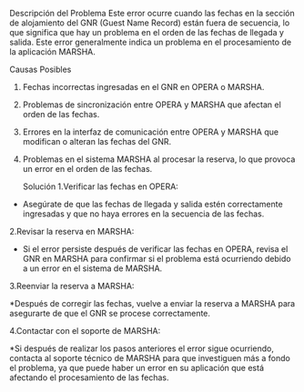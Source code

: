 Descripción del Problema
Este error ocurre cuando las fechas en la sección de alojamiento del GNR (Guest Name Record) están fuera de secuencia, lo que significa que hay un problema en el orden de las fechas de llegada y salida. 
Este error generalmente indica un problema en el procesamiento de la aplicación MARSHA.

Causas Posibles
1. Fechas incorrectas ingresadas en el GNR en OPERA o MARSHA.
2. Problemas de sincronización entre OPERA y MARSHA que afectan el orden de las fechas.
3. Errores en la interfaz de comunicación entre OPERA y MARSHA que modifican o alteran las fechas del GNR.
4. Problemas en el sistema MARSHA al procesar la reserva, lo que provoca un error en el orden de las fechas.

   Solución
1.Verificar las fechas en OPERA:

* Asegúrate de que las fechas de llegada y salida estén correctamente ingresadas y que no haya errores en la secuencia de las fechas.

2.Revisar la reserva en MARSHA:

* Si el error persiste después de verificar las fechas en OPERA, revisa el GNR en MARSHA para confirmar si el problema está ocurriendo debido a un error en el sistema de MARSHA.

3.Reenviar la reserva a MARSHA:

*Después de corregir las fechas, vuelve a enviar la reserva a MARSHA para asegurarte de que el GNR se procese correctamente.

4.Contactar con el soporte de MARSHA:

*Si después de realizar los pasos anteriores el error sigue ocurriendo, contacta al soporte técnico de MARSHA para que investiguen más a fondo el problema, ya que puede haber un error en su aplicación que está afectando el procesamiento de las fechas.
